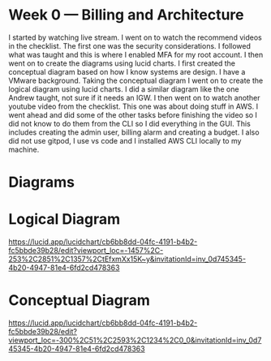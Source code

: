 # Week 0 — Billing and Architecture
I started by watching live stream. I went on to watch the recommend videos in the checklist.  The first one was the security considerations. I followed what was taught and this is where I enabled MFA for my root account. I then went on to create the diagrams using lucid charts. I first created the conceptual diagram based on how I know systems are design. I have a VMware background. Taking the conceptual diagram I went on to create the logical diagram using lucid charts. I did a similar diagram like the one Andrew taught, not sure if it needs an IGW. I then went on to watch another youtube video from the checklist. This one was about doing stuff in AWS. I went ahead and did some of the other tasks before finishing the video so I did not know to do them from the CLI so I did  everything in the GUI. This includes creating the admin user, billing alarm and creating a budget. I also did not use gitpod, I use vs code and I installed AWS CLI locally to my machine.

# Diagrams

# Logical Diagram

https://lucid.app/lucidchart/cb6bb8dd-04fc-4191-b4b2-fc5bbde39b28/edit?viewport_loc=-1457%2C-253%2C2851%2C1357%2CtEfxmXx15K~y&invitationId=inv_0d745345-4b20-4947-81e4-6fd2cd478363

# Conceptual Diagram

https://lucid.app/lucidchart/cb6bb8dd-04fc-4191-b4b2-fc5bbde39b28/edit?viewport_loc=-300%2C51%2C2593%2C1234%2C0_0&invitationId=inv_0d745345-4b20-4947-81e4-6fd2cd478363
